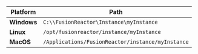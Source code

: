 | Platform | Path|
|--- |--- |
| **Windows** | ```C:\\FusionReactor\Instance\myInstance``` |
| **Linux** | ```/opt/fusionreactor/instance/myInstance``` |
| **MacOS** | ```/Applications/FusionReactor/instance/myInstance``` |
